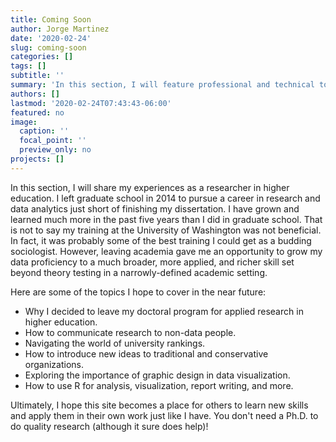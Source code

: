 ```yaml
---
title: Coming Soon
author: Jorge Martinez
date: '2020-02-24'
slug: coming-soon
categories: []
tags: []
subtitle: ''
summary: 'In this section, I will feature professional and technical topics I have encountered in my career after graduate school.'
authors: []
lastmod: '2020-02-24T07:43:43-06:00'
featured: no
image:
  caption: ''
  focal_point: ''
  preview_only: no
projects: []
---
```


In this section, I will share my experiences as a researcher in higher education. I left graduate school in 2014 to pursue a career in research and data analytics just short of finishing my dissertation. I have grown and learned much more in the past five years than I did in graduate school. That is not to say my training at the University of Washington was not beneficial. In fact, it was probably some of the best training I could get as a budding sociologist. However, leaving academia gave me an opportunity to grow my data proficiency to a much broader, more applied, and richer skill set beyond theory testing in a narrowly-defined academic setting.

Here are some of the topics I hope to cover in the near future:

* Why I decided to leave my doctoral program for applied research in higher education.
* How to communicate research to non-data people.
* Navigating the world of university rankings.
* How to introduce new ideas to traditional and conservative organizations.
* Exploring the importance of graphic design in data visualization.
* How to use R for analysis, visualization, report writing, and more.

Ultimately, I hope this site becomes a place for others to learn new skills and apply them in their own work just like I have. You don't need a Ph.D. to do quality research (although it sure does help)!
